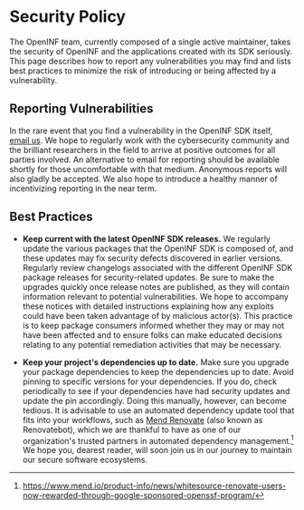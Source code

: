 <!-- https://help.github.com/en/github/managing-security-vulnerabilities/adding-a-security-policy-to-your-repository -->

# Security Policy

The OpenINF team, currently composed of a single active maintainer, takes the
security of OpenINF and the applications created with its SDK seriously. This
page describes how to report any vulnerabilities you may find and lists best
practices to minimize the risk of introducing or being affected by a
vulnerability.

## Reporting Vulnerabilities

In the rare event that you find a vulnerability in the OpenINF SDK itself,
[email us](mailto:security@inf.is). We hope to regularly work with the
cybersecurity community and the brilliant researchers in the field to arrive at
positive outcomes for all parties involved. An alternative to email for
reporting should be available shortly for those uncomfortable with that medium.
Anonymous reports will also gladly be accepted. We also hope to introduce a
healthy manner of incentivizing reporting in the near term.

## Best Practices

- **Keep current with the latest OpenINF SDK releases.** We regularly update the
  various packages that the OpenINF SDK is composed of, and these updates may
  fix security defects discovered in earlier versions. Regularly review
  changelogs associated with the different OpenINF SDK package releases for
  security-related updates. Be sure to make the upgrades quickly once release
  notes are published, as they will contain information relevant to potential
  vulnerabilities. We hope to accompany these notices with detailed instructions
  explaining how any exploits could have been taken advantage of by malicious
  actor(s). This practice is to keep package consumers informed whether they may
  or may not have been affected and to ensure folks can make educated decisions
  relating to any potential remediation activities that may be necessary.

- **Keep your project's dependencies up to date.** Make sure you upgrade your
  package dependencies to keep the dependencies up to date. Avoid pinning to
  specific versions for your dependencies. If you do, check periodically to see
  if your dependencies have had security updates and update the pin accordingly.
  Doing this manually, however, can become tedious. It is advisable to use an
  automated dependency update tool that fits into your workflows, such as
  [Mend Renovate](https://www.mend.io/free-developer-tools/renovate/) (also
  known as Renovatebot), which we are thankful to have as one of our
  organization's trusted partners in automated dependency management.[^1] We
  hope you, dearest reader, will soon join us in our journey to maintain our
  secure software ecosystems.

[^1]:
    <https://www.mend.io/product-info/news/whitesource-renovate-users-now-rewarded-through-google-sponsored-openssf-program/>
